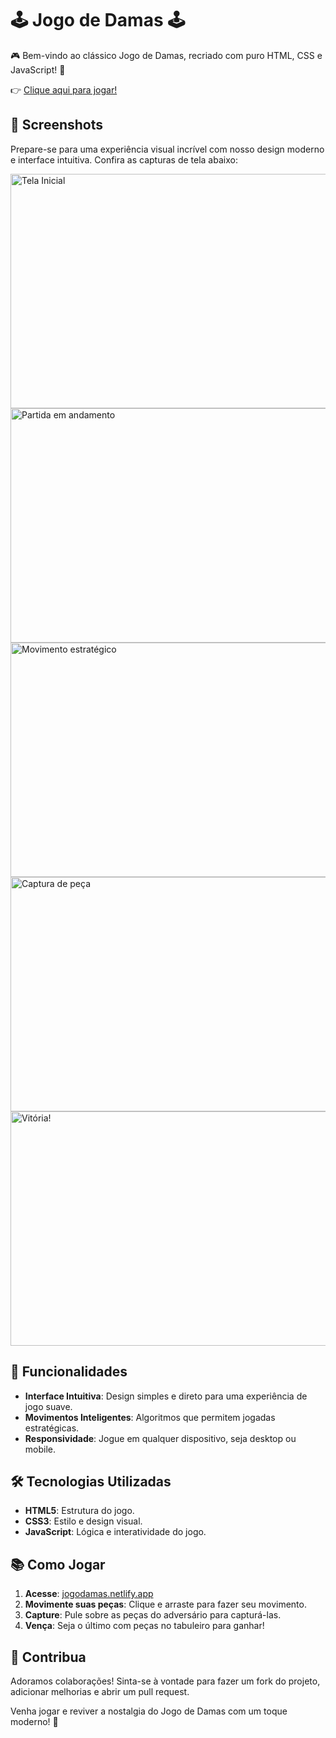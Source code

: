 # 🕹️ Jogo de Damas 🕹️
🎮 Bem-vindo ao clássico Jogo de Damas, recriado com puro HTML, CSS e JavaScript! 🌟

👉 [Clique aqui para jogar!](https://jogodamas.netlify.app/)

## 📸 Screenshots
Prepare-se para uma experiência visual incrível com nosso design moderno e interface intuitiva. Confira as capturas de tela abaixo:

<img align="center" alt="Tela Inicial" height="375" width="800" src="https://github.com/HercoZauZau/JogoDeDamas/blob/main/Imagens/Screenshot%20(205).png">
<img align="center" alt="Partida em andamento" height="375" width="800" src="https://github.com/HercoZauZau/JogoDeDamas/blob/main/Imagens/Screenshot%20(206).png">
<img align="center" alt="Movimento estratégico" height="375" width="800" src="https://github.com/HercoZauZau/JogoDeDamas/blob/main/Imagens/Screenshot%20(207).png">
<img align="center" alt="Captura de peça" height="375" width="800" src="https://github.com/HercoZauZau/JogoDeDamas/blob/main/Imagens/Screenshot%20(208).png">
<img align="center" alt="Vitória!" height="375" width="800" src="https://github.com/HercoZauZau/JogoDeDamas/blob/main/Imagens/Screenshot%20(209).png">

## 🚀 Funcionalidades
- **Interface Intuitiva**: Design simples e direto para uma experiência de jogo suave.
- **Movimentos Inteligentes**: Algoritmos que permitem jogadas estratégicas.
- **Responsividade**: Jogue em qualquer dispositivo, seja desktop ou mobile.

## 🛠️ Tecnologias Utilizadas
- **HTML5**: Estrutura do jogo.
- **CSS3**: Estilo e design visual.
- **JavaScript**: Lógica e interatividade do jogo.

## 📚 Como Jogar
1. **Acesse**: [jogodamas.netlify.app](https://jogodamas.netlify.app/)
2. **Movimente suas peças**: Clique e arraste para fazer seu movimento.
3. **Capture**: Pule sobre as peças do adversário para capturá-las.
4. **Vença**: Seja o último com peças no tabuleiro para ganhar!

## 👾 Contribua
Adoramos colaborações! Sinta-se à vontade para fazer um fork do projeto, adicionar melhorias e abrir um pull request.

Venha jogar e reviver a nostalgia do Jogo de Damas com um toque moderno! 🚩

